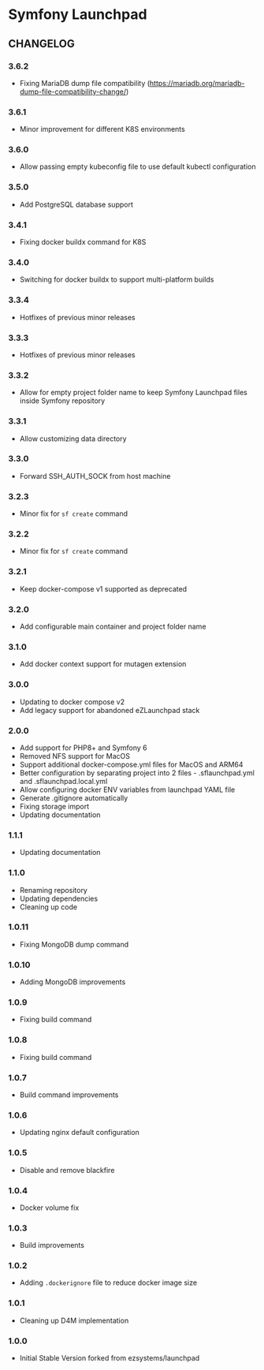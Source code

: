 # Symfony Launchpad

## CHANGELOG

### 3.6.2
- Fixing MariaDB dump file compatibility (https://mariadb.org/mariadb-dump-file-compatibility-change/)

### 3.6.1
- Minor improvement for different K8S environments

### 3.6.0
- Allow passing empty kubeconfig file to use default kubectl configuration

### 3.5.0
- Add PostgreSQL database support

### 3.4.1
- Fixing docker buildx command for K8S

### 3.4.0
- Switching for docker buildx to support multi-platform builds

### 3.3.4
- Hotfixes of previous minor releases

### 3.3.3
- Hotfixes of previous minor releases

### 3.3.2
- Allow for empty project folder name to keep Symfony Launchpad files inside Symfony repository

### 3.3.1
- Allow customizing data directory

### 3.3.0
- Forward SSH_AUTH_SOCK from host machine

### 3.2.3
- Minor fix for `sf create` command

### 3.2.2
- Minor fix for `sf create` command

### 3.2.1
- Keep docker-compose v1 supported as deprecated

### 3.2.0
- Add configurable main container and project folder name

### 3.1.0
- Add docker context support for mutagen extension

### 3.0.0
- Updating to docker compose v2
- Add legacy support for abandoned eZLaunchpad stack

### 2.0.0
- Add support for PHP8+ and Symfony 6
- Removed NFS support for MacOS
- Support additional docker-compose.yml files for MacOS and ARM64
- Better configuration by separating project into 2 files - .sflaunchpad.yml and .sflaunchpad.local.yml
- Allow configuring docker ENV variables from launchpad YAML file
- Generate .gitignore automatically
- Fixing storage import
- Updating documentation

### 1.1.1
- Updating documentation

### 1.1.0
- Renaming repository
- Updating dependencies
- Cleaning up code

### 1.0.11
- Fixing MongoDB dump command

### 1.0.10
- Adding MongoDB improvements

### 1.0.9
- Fixing build command

### 1.0.8
- Fixing build command

### 1.0.7
- Build command improvements

### 1.0.6
- Updating nginx default configuration

### 1.0.5
- Disable and remove blackfire

### 1.0.4
- Docker volume fix

### 1.0.3
- Build improvements

### 1.0.2
- Adding `.dockerignore` file to reduce docker image size

### 1.0.1
- Cleaning up D4M implementation

### 1.0.0 
- Initial Stable Version forked from ezsystems/launchpad
